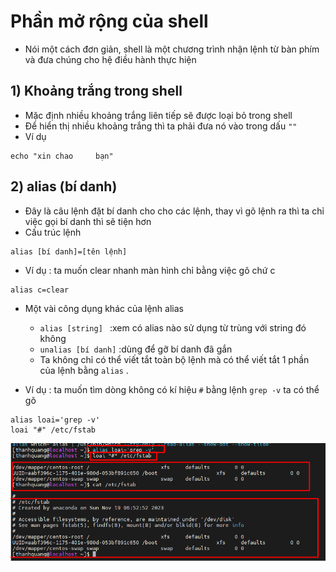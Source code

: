 # Phần mở rộng của shell
- Nói một cách đơn giản, shell là một chương trình nhận lệnh từ bàn phím và đưa chúng cho hệ điều hành thực hiện

## 1) Khoảng trắng trong shell
- Mặc định nhiều khoảng trắng liên tiếp sẽ được loại bỏ trong shell
- Để hiển thị nhiều khoảng trắng thì ta phải đưa nó vào trong dấu `""`
- Ví dụ 

```
echo "xin chao     bạn"
```

## 2) alias (bí danh)
- Đây là câu lệnh đặt bí danh cho cho các lệnh, thay vì gõ lệnh ra thì ta chỉ việc gọi bí danh thì sẽ tiện hơn
- Cấu trúc lệnh

```
alias [bí danh]=[tên lệnh]
```
- Ví dụ : ta muốn clear nhanh màn hình chỉ bằng việc gõ chứ c

```
alias c=clear
```
- Một vài công dụng khác của lệnh alias
  - `alias [string] ` :xem có alias nào sử dụng từ trùng với string đó không
  - `unalias [bí danh]` :dùng để gỡ bí danh đã gắn
  - Ta không chỉ có thể viết tắt toàn bộ lệnh mà có thể viết tắt 1 phần của lệnh bằng `alias` .

- Ví dụ : ta muốn tìm dòng không có kí hiệu `#` bằng lệnh `grep -v` ta có thể gõ 

```
alias loai='grep -v'
loai "#" /etc/fstab
```

![Alt](/thuctap/anh/Screenshot_351.png)



